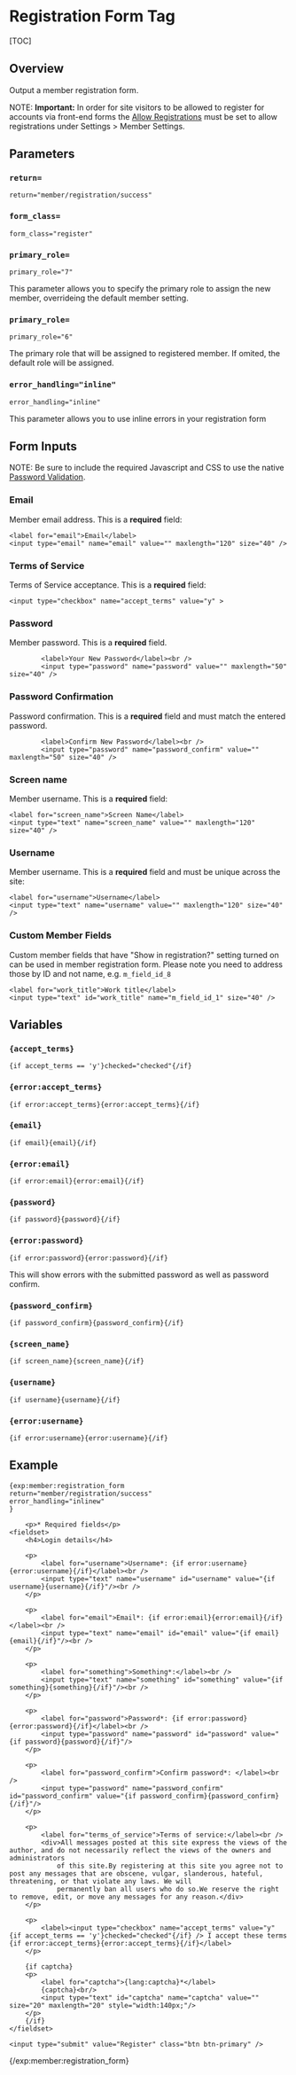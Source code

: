 <!--
    This source file is part of the open source project
    ExpressionEngine User Guide (https://github.com/ExpressionEngine/ExpressionEngine-User-Guide)

    @link      https://expressionengine.com/
    @copyright Copyright (c) 2003-2020, Packet Tide, LLC (https://packettide.com)
    @license   https://expressionengine.com/license Licensed under Apache License, Version 2.0
-->

# Registration Form Tag

[TOC]

## Overview

Output a member registration form.

NOTE: **Important:** In order for site visitors to be allowed to register for accounts via front-end forms the [Allow Registrations](control-panel/settings/members.md#allow-registrations) must be set to allow registrations under Settings > Member Settings.

## Parameters

### `return=`

    return="member/registration/success"

### `form_class=`

    form_class="register"
    
 ### `primary_role=`

    primary_role="7"   

This parameter allows you to specify the primary role to assign the new member, overrideing the default member setting.

### `primary_role=`

    primary_role="6"

The primary role that will be assigned to registered member. If omited, the default role will be assigned.

### `error_handling="inline"`
    error_handling="inline"
This parameter allows you to use inline errors in your registration form


## Form Inputs
NOTE: Be sure to include the required Javascript and CSS to use the native [Password Validation](member/password-validation.md).

### Email

Member email address. This is a **required** field:

    <label for="email">Email</label>
    <input type="email" name="email" value="" maxlength="120" size="40" />


### Terms of Service

Terms of Service acceptance. This is a **required** field:

    <input type="checkbox" name="accept_terms" value="y" >

### Password

Member password. This is a **required** field.

            <label>Your New Password</label><br />
            <input type="password" name="password" value="" maxlength="50" size="40" />


### Password Confirmation

Password confirmation. This is a **required** field and must match the entered password.

            <label>Confirm New Password</label><br />
            <input type="password" name="password_confirm" value="" maxlength="50" size="40" />

### Screen name

Member username. This is a **required** field:

    <label for="screen_name">Screen Name</label>
    <input type="text" name="screen_name" value="" maxlength="120" size="40" />

### Username

Member username. This is a **required** field and must be unique across the site:

    <label for="username">Username</label>
    <input type="text" name="username" value="" maxlength="120" size="40" />

### Custom Member Fields

Custom member fields that have "Show in registration?" setting turned on can be used in member registration form.
Please note you need to address those by ID and not name, e.g. `m_field_id_8`

    <label for="work_title">Work title</label>
    <input type="text" id="work_title" name="m_field_id_1" size="40" />

## Variables

### `{accept_terms}`

    {if accept_terms == 'y'}checked="checked"{/if}

### `{error:accept_terms}`

    {if error:accept_terms}{error:accept_terms}{/if}

### `{email}`

    {if email}{email}{/if}

### `{error:email}`

    {if error:email}{error:email}{/if}

### `{password}`

    {if password}{password}{/if}

### `{error:password}`

    {if error:password}{error:password}{/if}
This will show errors with the submitted password as well as password confirm.

### `{password_confirm}`

    {if password_confirm}{password_confirm}{/if}

### `{screen_name}`

    {if screen_name}{screen_name}{/if}

### `{username}`

    {if username}{username}{/if}

### `{error:username}`

    {if error:username}{error:username}{/if}


## Example

    {exp:member:registration_form
    return="member/registration/success"
    error_handling="inlinew"
    }

        <p>* Required fields</p>
    <fieldset>
        <h4>Login details</h4>

        <p>
            <label for="username">Username*: {if error:username}{error:username}{/if}</label><br />
            <input type="text" name="username" id="username" value="{if username}{username}{/if}"/><br />
        </p>

        <p>
            <label for="email">Email*: {if error:email}{error:email}{/if}</label><br />
            <input type="text" name="email" id="email" value="{if email}{email}{/if}"/><br />
        </p>

        <p>
            <label for="something">Something*:</label><br />
            <input type="text" name="something" id="something" value="{if something}{something}{/if}"/><br />
        </p>

        <p>
            <label for="password">Password*: {if error:password}{error:password}{/if}</label><br />
            <input type="password" name="password" id="password" value="{if password}{password}{/if}"/>
        </p>

        <p>
            <label for="password_confirm">Confirm password*: </label><br />
            <input type="password" name="password_confirm" id="password_confirm" value="{if password_confirm}{password_confirm}{/if}"/>
        </p>

        <p>
            <label for="terms_of_service">Terms of service:</label><br />
            <div>All messages posted at this site express the views of the author, and do not necessarily reflect the views of the owners and administrators
                of this site.By registering at this site you agree not to post any messages that are obscene, vulgar, slanderous, hateful, threatening, or that violate any laws. We will
                permanently ban all users who do so.We reserve the right to remove, edit, or move any messages for any reason.</div>
        </p>

        <p>
            <label><input type="checkbox" name="accept_terms" value="y" {if accept_terms == 'y'}checked="checked"{/if} /> I accept these terms {if error:accept_terms}{error:accept_terms}{/if}</label>
        </p>

        {if captcha}
        <p>
            <label for="captcha">{lang:captcha}*</label>
            {captcha}<br/>
            <input type="text" id="captcha" name="captcha" value="" size="20" maxlength="20" style="width:140px;"/>
        </p>
        {/if}
    </fieldset>

    <input type="submit" value="Register" class="btn btn-primary" />
{/exp:member:registration_form}
